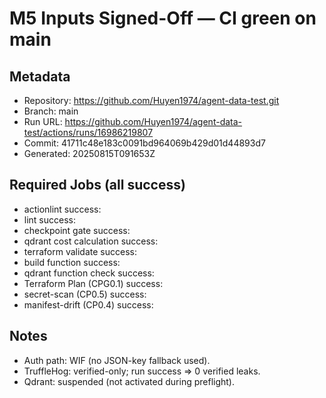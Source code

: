 # M5 Inputs Signed-Off — CI green on main

## Metadata
- Repository: https://github.com/Huyen1974/agent-data-test.git
- Branch: main
- Run URL: https://github.com/Huyen1974/agent-data-test/actions/runs/16986219807
- Commit: 41711c48e183c0091bd964069b429d01d44893d7
- Generated: 20250815T091653Z

## Required Jobs (all success)
- actionlint	success: 
- lint	success: 
- checkpoint gate	success: 
- qdrant cost calculation	success: 
- terraform validate	success: 
- build function	success: 
- qdrant function check	success: 
- Terraform Plan (CPG0.1)	success: 
- secret-scan (CP0.5)	success: 
- manifest-drift (CP0.4)	success: 

## Notes
- Auth path: WIF (no JSON-key fallback used).
- TruffleHog: verified-only; run success ⇒ 0 verified leaks.
- Qdrant: suspended (not activated during preflight).
